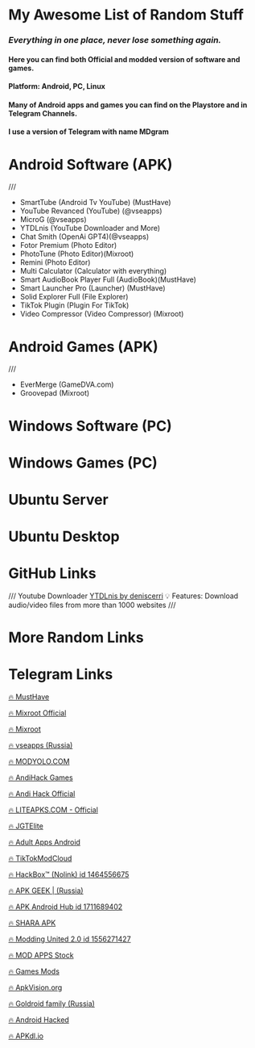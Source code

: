<h1><b>
  My Awesome List of Random Stuff
</b></h1>
<h3><b><i>
  Everything in one place, never lose something again.
</b></i></h3>
<h4><b>
  Here you can find both Official and modded version of software and games.
</b></h4>
<h4><b>
 Platform: Android, PC, Linux
</b></h4>
<h4><b>
  Many of Android apps and games you can find on the Playstore and in Telegram Channels.
</b></h4>
<h4><b>
  I use a version of Telegram with name MDgram
</b></h4>
  
# Android Software (APK)
///
- SmartTube (Android Tv YouTube) (MustHave)
- YouTube Revanced (YouTube) (@vseapps)
- MicroG (@vseapps)
- YTDLnis (YouTube Downloader and More)
- Chat Smith (OpenAi GPT4)(@vseapps)
- Fotor Premium (Photo Editor)
- PhotoTune (Photo Editor)(Mixroot)
- Remini (Photo Editor)
- Multi Calculator (Calculator with everything)
- Smart AudioBook Player Full (AudioBook)(MustHave)
- Smart Launcher Pro (Launcher) (MustHave)
- Solid Explorer Full (File Explorer)
- TikTok Plugin (Plugin For TikTok)
- Video Compressor (Video Compressor) (Mixroot)

# Android Games (APK)
///
- EverMerge (GameDVA.com)
- Groovepad (Mixroot)

# Windows Software (PC)

# Windows Games (PC)

# Ubuntu Server 

# Ubuntu Desktop

# GitHub Links 
///
Youtube Downloader
<a href="https://github.com/deniscerri/ytdlnis" target="_blank">YTDLnis by deniscerri</a>
💡 Features:
Download audio/video files from more than 1000 websites
///

# More Random Links

# Telegram Links
<a href="https://t.me/Alexey070315" target="_blank">🔥 MustHave</a>

<a href="https://t.me/mixroot_Official" target="_blank">🔥 Mixroot Official</a>

<a href="https://t.me/Mixrootmods" target="_blank">🔥 Mixroot</a>

<a href="https://t.me/vseapps" target="_blank">🔥 vseapps (Russia)</a>

<a href="https://t.me/modyolo_official" target="_blank">🔥 MODYOLO.COM </a>

<a href="https://t.me/Android_hacked_games" target="_blank">🔥 AndiHack Games</a>

<a href="https://t.me/andihack_mods" target="_blank">🔥 Andi Hack Official</a>

<a href="https://t.me/liteapks" target="_blank">🔥 LITEAPKS.COM - Official</a>

<a href="https://t.me/JGTElite" target="_blank">🔥 JGTElite</a>

<a href="https://t.me/Adult_Apps_Android_Hacked_Games" target="_blank">🔥 Adult Apps Android</a>

<a href="https://t.me/TikTokModCloud" target="_blank">🔥 TikTokModCloud</a>

<a href="" target="_blank">🔥 HackBox™ (Nolink) id 1464556675</a>

<a href="https://t.me/ApkGeek" target="_blank">🔥 APK GEEK | (Russia)</a>

<a href="" target="_blank">🔥 APK Android Hub id 1711689402</a>

<a href="https://t.me/SharaAPK" target="_blank">🔥 SHARA APK</a>

<a href="" target="_blank">🔥 Modding United 2.0 id 1556271427</a>

<a href="https://t.me/MOD_APPS_Stock" target="_blank">🔥 MOD APPS Stock</a>

<a href="https://t.me/All_GamesMods" target="_blank">🔥 Games Mods</a>

<a href="https://t.me/apkvision" target="_blank">🔥 ApkVision.org</a>

<a href="https://t.me/apkmodyfamily" target="_blank">🔥 Goldroid family (Russia)</a>

<a href="https://t.me/Android_ hacked_apps_games" target="_blank">🔥 Android Hacked</a>

<a href="https://t.me/apkdl_mod_io" target="_blank">🔥 APKdl.io</a>

